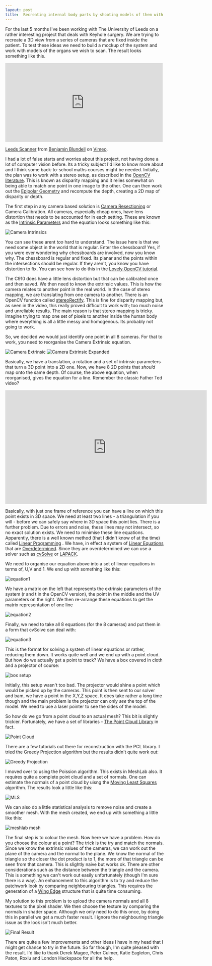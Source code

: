 ```yaml
---
layout: post
title:  Recreating internal body parts by shooting models of them with lasers
---
```


For the last 5 months I've been working with The University of Leeds on a rather interesting project that deals with Keyhole surgery. We are trying to recreate a 3D view from a series of cameras that are fixed inside the patient. To test these ideas we need to build a mockup of the system and work with models of the organs we wish to scan. The result looks something like this.

<iframe src="http://player.vimeo.com/video/47714478" width="500" height="250" frameborder="0" webkitAllowFullScreen mozallowfullscreen allowFullScreen></iframe> <p><a href="http://vimeo.com/47714478">Leeds Scanner</a> from <a href="http://vimeo.com/user1678273">Benjamin Blundell</a> on <a href="http://vimeo.com">Vimeo</a>.</p>

I had a lot of false starts and worries about this project, not having done a lot of computer vision before. Its a tricky subject I'd like to know more about and I think some back-to-school maths courses might be needed. Initially, the plan was to work with a stereo setup, as described in the [OpenCV literature](http://docs.opencv.org/modules/calib3d/doc/camera_calibration_and_3d_reconstruction.html#stereorectify). This is known as disparity mapping and it relies somewhat on being able to match one point in one image to the other. One can then work out the [Epipolar Geometry]()  and recompute the depth, creating a 2D map of disparity or depth.

The first step in any camera based solution is [Camera Resectioning]() or Camera Calibration. All cameras, especially cheap ones, have lens distortion that needs to be accounted for in each setting. These are known as the [Intrinsic Parameters]() and the equation looks something like this:

![Camera Intrinsics](http://docs.opencv.org/_images/math/dbe76ed3ef28b501c3933a74618c2c94889d38fa.png)

You can see these arent *too* hard to understand. The issue here is that we need some object in the world that is regular. Enter the chessboard!  Yes, if you were ever wondering why chessboards are involved, now you know why. The chessboard is regular and fixed. Its planar and the points within the intersections should be regular. If they aren't,  you know you have distortion to fix. You can see how to do this in the [Lovely OpenCV tutorial](http://docs.opencv.org/doc/tutorials/calib3d/camera_calibration_square_chess/camera_calibration_square_chess.html#cameracalibrationsquarechessboardtutorial).

The C910 does have a little lens distortion but that can be calibrated once and then saved. We then need to know the extrinsic values. This is how the camera relates to another point in the real world. In the case of stereo mapping, we are translating from one camera to another. There is an OpenCV function called [stereoRectify](http://docs.opencv.org/modules/calib3d/doc/camera_calibration_and_3d_reconstruction.html#stereorectify). This is fine for disparity mapping but, as seen in the video, this really proved difficult to work with; too much noise and unreliable results. The main reason is that stereo mapping is tricky. Imagine trying to map one set of pixels to another inside the human body where everything is all a little messy and homogenous. Its probably not going to work.

So, we decided we would just identify one point in all 8 cameras. For that to work, you need to reorganise the Camera Extrinsic equation.

![Camera Extrinsic](http://docs.opencv.org/_images/math/765aba62c7cb09fd36c1b44f3a2e422a28c4ec70.png)
![Camera Extrinsic Expanded](http://docs.opencv.org/_images/math/50a3464c85a412907d91fd8895108ff692eb8d08.png)

Basically, we have a translation, a rotation and a set of intrinsic parameters that turn a 3D point into a 2D one.  Now, we have 8 2D points that *should* map onto the same depth. Of course, the above equation, when reorganised, gives the equation for a line. Remember the classic Father Ted video?

<iframe width="640" height="360" src="http://www.youtube.com/embed/25N-4zrk390?feature=player_detailpage#t=32s" frameborder="0" allowfullscreen></iframe>

Basically, with just one frame of reference you can have a line on which this point exists in 3D space. We need at least two lines - a triangulation if you will - before we can safely say where in 3D space this point lies. There is a further problem. Due to errors and noise, these lines may not intersect, so no exact solution exists. We need to minimise these line equations. Apparently, there is a well known method (that I didn't know of at the time) called [Linear Programming](http://en.wikipedia.org/wiki/Linear_programming) . We have, in effect a system of [Linear Equations](http://en.wikipedia.org/wiki/Systems_of_linear_equations) that are [Overdetermined](http://en.wikipedia.org/wiki/Overdetermined_system).  Since they are overdetermined we can use a solver such as [cvSolve]() or [LAPACK]().

We need to organise our equation above into a set of linear equations in terms of, U,V and 1. We end up with something like this:

![equation1](http://lab.section9.co.uk/images/equation1.png)

We have a matrix on the left that represents the extrinsic parameters of the system (r and t in the OpenCV version), the point in the middle and the UV parameters on the right. We then re-arrange these equations to get the matrix representation of one line

![equation2](http://lab.section9.co.uk/images/equation2.png)

Finally, we need to take all 8 equations (for the 8 cameras) and put them in a form that cvSolve can deal with:

![equation3](http://lab.section9.co.uk/images/equation3.png)

This is the format for solving a system of linear equations or rather, reducing them down. It works quite well and we end up with a point cloud. But how do we actually get a point to track? We have a box covered in cloth and a projector of course:

![box setup](http://farm6.staticflickr.com/5235/7087159303_ef0ebd5a4f.jpg)

Initially, this setup wasn't too bad. The projector would shine a point which would be picked up by the cameras. This point is then sent to our solver and bam, we have a point in the X,Y,Z space. It does take rather a long time though and the main problem is the projector can only *see* the top of the model. We need to use a laser pointer to see the sides of the model.

So how do we go from a point cloud to an actual mesh? This bit is slightly trickier. Fortunately, we have a set of libraries - [The Point Cloud Library]() in fact.

![Point Cloud](http://farm9.staticflickr.com/8024/7407179758_226e1e17f9.jpg)

There are a few tutorials out there for reconstruction with the PCL  library. I tried the Greedy Projection algorithm but the results didn't quite work out:

![Greedy Projection](http://farm8.staticflickr.com/7269/7407179846_e4fc587e35.jpg)

I moved over to using the Poission algorithm. This exists in MeshLab also. It requires quite a complete point cloud and a set of normals. One can estimate the normals of a point cloud by uisng the [Moving Least Squares](http://www.pointclouds.org/documentation/tutorials/resampling.php) algorithm. The results look a little like this:

![MLS](http://farm9.staticflickr.com/8012/7449154248_e40c236777.jpg)

We can also do a little statistical analysis to remove noise and create a smoother mesh. With the mesh created, we end up with something a little like this:

![meshlab mesh](http://farm9.staticflickr.com/8017/7630835790_30dea1be0c.jpg)

The final step is to colour the mesh. Now here we have a problem. How do you choose the colour at a point? The trick is the try and match the normals. Since we know the extrinsic values of the cameras, we can work out the plane of the camera and the normal to the plane. We know the normal of the triangle so the closer the dot product is to 1, the more of that triangle can be seen from that camera. This is slightly naive but works ok. There are other considerations such as the distance between the triangle and the camera. This is something we can't work out easily unfortunately (though I'm sure there is a way). An enhancement to this algorithm is to try and reduce the patchwork look by comparing neighbouring triangles. This requires the generation of a [Wing Edge]() structure that is quite time consuming.

My solution to this problem is to upload the camera normals and all 8 textures to the pixel shader. We then choose the texture by comparing the normals in shader space. Although we only need to do this once, by doing this in parallel we get a much faster result. I ignore the neighbouring triangle issue as the look isn't much better.

![Final Result](http://farm8.staticflickr.com/7118/7699005862_6c75aca6a4.jpg)

There are quite a few improvements and other ideas I have in my head that I might get chance to try in the future. So far though, I'm quite pleased with the result. I'd like to thank Derek Magee, Peter Culmer, Katie Eagleton, Chris Paton, Roxlu and London Hackspace for all the help.
